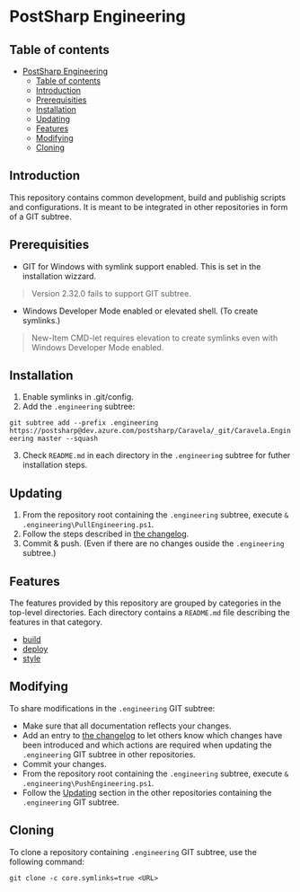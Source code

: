 # PostSharp Engineering

## Table of contents

- [PostSharp Engineering](#postsharp-engineering)
  - [Table of contents](#table-of-contents)
  - [Introduction](#introduction)
  - [Prerequisities](#prerequisities)
  - [Installation](#installation)
  - [Updating](#updating)
  - [Features](#features)
  - [Modifying](#modifying)
  - [Cloning](#cloning)

## Introduction

This repository contains common development, build and publishig scripts and configurations. It is meant to be integrated in other repositories in form of a GIT subtree.

## Prerequisities

- GIT for Windows with symlink support enabled. This is set in the installation wizzard.
> Version 2.32.0 fails to support GIT subtree.
- Windows Developer Mode enabled or elevated shell. (To create symlinks.)
> New-Item CMD-let requires elevation to create symlinks even with Windows Developer Mode enabled.

## Installation

1. Enable symlinks in .git/config.
2. Add the `.engineering` subtree:

`git subtree add --prefix .engineering https://postsharp@dev.azure.com/postsharp/Caravela/_git/Caravela.Engineering master --squash`

3. Check `README.md` in each directory in the `.engineering` subtree for futher installation steps.

## Updating

1. From the repository root containing the `.engineering` subtree, execute `& .engineering\PullEngineering.ps1`.
2. Follow the steps described in [the changelog](CHANGELOG.md).
3. Commit & push. (Even if there are no changes ouside the `.engineering` subtree.)

## Features

The features provided by this repository are grouped by categories in the top-level directories. Each directory contains a `README.md` file describing the features in that category.

- [build](build/README.md)
- [deploy](deploy/README.md)
- [style](style/README.md)

## Modifying

To share modifications in the `.engineering` GIT subtree:

- Make sure that all documentation reflects your changes.
- Add an entry to [the changelog](CHANGELOG.md) to let others know which changes have been introduced and which actions are required when updating the `.engineering` GIT subtree in other repositories.
- Commit your changes.
- From the repository root containing the `.engineering` subtree, execute `& .engineering\PushEngineering.ps1`.
- Follow the [Updating](#updating) section in the other repositories containing the `.engineering` GIT subtree.

## Cloning

To clone a repository containing `.engineering` GIT subtree, use the following command:

`git clone -c core.symlinks=true <URL>`

